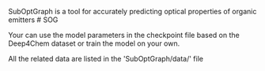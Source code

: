 SubOptGraph is a tool for accurately predicting optical properties of organic emitters # SOG

Your can use the model parameters in the checkpoint file based on the Deep4Chem dataset or train the model on your own.

All the related data are listed in the 'SubOptGraph/data/' file
